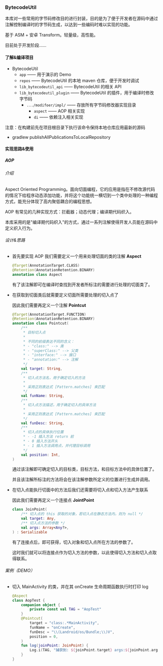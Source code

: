 ### BytecodeUtil

本库对一些常用的字节码修改目的进行封装，目的是为了便于开发者在源码中通过注解控制编译时的字节码生成，以达到一些编码时难以实现的功能。

基于 ASM + 安卓 Transform。轻量级，高性能。

目前处于开发阶段……



#### 了解&编译项目

- BytecodeUtil
  - `app` —— 用于演示的 Demo
  - `repos` —— BytecodeUtil 的本地 maven 仓库，便于开发时调试
  - `lib_bytecodeutil_api` —— BytecodeUtil 的相关 API
  - `lib_bytecodeutil_plugin` —— BytecodeUtil 的插件，用于编译时修改字节码
    - `.../modifoer/impl/` —— 存放所有字节码修改器实现目录
      - `aspect` —— AOP 相关实现
      - `di` —— 依赖注入相关实现

注意：在构建前先在项目根目录下执行该命令保持本地仓库应用最新的源码

- gradlew publishAllPublicationsToLocalRepository



#### 实现思路&使用

##### AOP

###### 介绍

Aspect Oriented Programming。面向切面编程，它的应用是指在不修改源代码的情况下给程序动态添加功能，并将这个功能统一横切到一个类中处理的一种编程方式，能充分体现了高内聚低耦合的编程思想。

AOP 有常见的几种实现方式：拦截器；动态代理；编译期代码织入。

本库采用的是"编译期代码织入"的方式，通过一系列注解使得开发人员能在源码中定义织入行为。

###### 设计&思路

- 首先要实现 AOP 我们需要定义一个用来处理切面的类的注解 **Aspect**

  ```kotlin
  @Target(AnnotationTarget.CLASS)
  @Retention(AnnotationRetention.BINARY)
  annotation class Aspect
  ```

  有了该注解即可在编译时查找到开发者所标注的需要进行处理的切面类了。

- 在获取到切面类后就需要定义切面所需要处理的切入点了

  因此我们需要再定义一个注解 **Pointcut**

  ```kotlin
  @Target(AnnotationTarget.FUNCTION)
  @Retention(AnnotationRetention.BINARY)
  annotation class Pointcut(
      /**
       * 目标切入点
       *
       * 不同的前缀表达不同的含义：
       * - "class:" --> 类
       * - "superClass:" --> 父类
       * - "interface:" --> 接口
       * - "annotation:" --> 注解
       */
      val target: String,
      /**
       * 切入点方法名，用于确定切入的方法
       *
       * 采用正则表达式 [Pattern.matches] 来匹配
       */
      val funName: String,
      /**
       * 切入点方法描述，用于确定切入的具体方法
       *
       * 采用正则表达式 [Pattern.matches] 来匹配
       */
      val funDesc: String,
      /**
       * 切入点的具体执行位置
       * - -1 插入方法 return 前
       * - 0 插入方法开头
       * - 1 插入方法调用点，并代理目标调用
       */
      val position: Int,
  )
  ```

  通过该注解即可确定切入的目标类，目标方法，和目标方法中的具体位置了。

  并且该注解所标注的方法将会在该注解参数所定义的位置进行生成并调用。

- 在切入点能执行切面中的方法后我们还需要将切入点和切入方法产生联系

  因此我们需要再定义一个连接点 **JointPoint**

  ```kotlin
  class JoinPoint(
      /** 切入点的 this 获取的对象，若切入点在静态方法内，则为 null */
      val target: Any,
      /** 切入点方法的参数 */
      val args: Array<Any?>,
  ) : Serializable
  ```

  有了连接点后，即可获得，切入对象和切入点所在方法的参数了。

  这时我们就可以将连接点作为切入方法的参数，以此使得切入方法和切入点取得联系。

###### 案例（DEMO）

- 切入 MainActivity 的类，并在其 onCreate 生命周期函数执行时打印 log

  ```kotlin
  @Aspect
  class AopTest {
      companion object {
          private const val TAG = "AopTest"
      }
      @Pointcut(
          target = "class:.*MainActivity",
          funName = "onCreate",
          funDesc = "\\(Landroid/os/Bundle;\\)V",
          position = 0,
      )
      fun log(joinPoint: JoinPoint) {
          Log.i(TAG, "捕获到: ${joinPoint.target} args:${joinPoint.args}")
      }
  }
  ```

